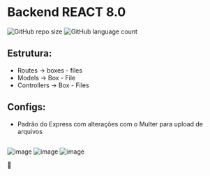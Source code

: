 # Backend REACT 8.0

![GitHub repo size](https://img.shields.io/github/repo-size/juanfariastk/React-8.0-Back?style=for-the-badge)
![GitHub language count](https://img.shields.io/github/languages/count/juanfariastk/React-8.0-Back?style=for-the-badge)

## Estrutura:
- Routes -> boxes - files
- Models -> Box - File
- Controllers -> Box - Files

## Configs:
- Padrão do Express com alterações com o Multer para upload de arquivos

##
![image](https://img.shields.io/badge/Node.js-43853D?style=for-the-badge&logo=node.js&logoColor=white)
![image](https://img.shields.io/badge/Express.js-404D59?style=for-the-badge)
![image](https://img.shields.io/badge/JavaScript-F7DF1E?style=for-the-badge&logo=javascript&logoColor=black)

🌹
